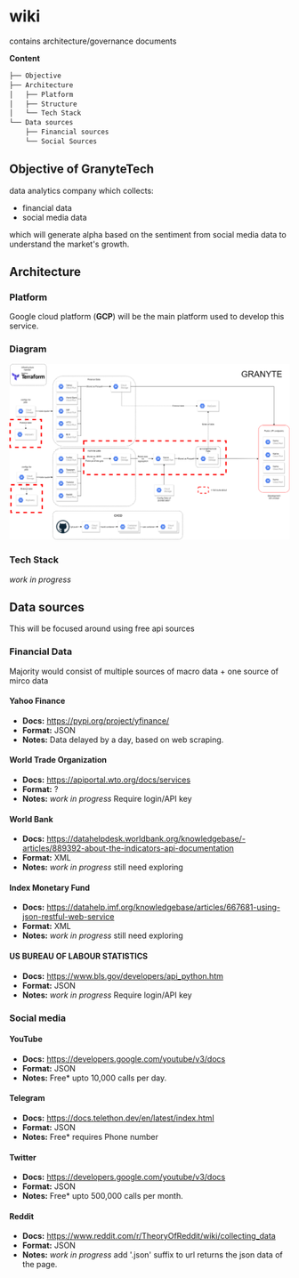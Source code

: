 # wiki
contains architecture/governance documents 

**Content**
```bash
├── Objective
├── Architecture
│   ├── Platform
│   ├── Structure
│   └── Tech Stack
└── Data sources
    ├── Financial sources 
    └── Social Sources
```

## Objective of GranyteTech

data analytics company which collects:
- financial data
- social media data

which will generate alpha based on the sentiment from social media data to understand the market's growth.

## Architecture

### Platform 

Google cloud platform (**GCP**) will be the main platform used to develop this service.

### Diagram

![UML diagram of general architecture](/diagrams/general_diagram.png)

### Tech Stack

*work in progress*



##  Data sources

This will be focused around using free api sources

### Financial Data 

Majority would consist of multiple sources of macro data + one source of mirco data

#### Yahoo Finance

- **Docs:** https://pypi.org/project/yfinance/
- **Format:** JSON
- **Notes:** Data delayed by a day, based on web scraping.

#### World Trade Organization

- **Docs:** https://apiportal.wto.org/docs/services
- **Format:** ?
- **Notes:** *work in progress* Require login/API key

#### World Bank

- **Docs:** https://datahelpdesk.worldbank.org/knowledgebase/-articles/889392-about-the-indicators-api-documentation
- **Format:** XML
- **Notes:** *work in progress* still need exploring 

#### Index Monetary Fund

- **Docs:** https://datahelp.imf.org/knowledgebase/articles/667681-using-json-restful-web-service
- **Format:** XML
- **Notes:** *work in progress* still need exploring 

#### US BUREAU OF LABOUR STATISTICS

- **Docs:** https://www.bls.gov/developers/api_python.htm
- **Format:** JSON
- **Notes:** *work in progress* Require login/API key

### Social media

#### YouTube

- **Docs:** https://developers.google.com/youtube/v3/docs
- **Format:** JSON
- **Notes:** Free* upto 10,000 calls per day.

#### Telegram

- **Docs:** https://docs.telethon.dev/en/latest/index.html
- **Format:** JSON
- **Notes:** Free* requires Phone number

#### Twitter

- **Docs:** https://developers.google.com/youtube/v3/docs
- **Format:** JSON
- **Notes:** Free* upto 500,000 calls per month.

#### Reddit

- **Docs:** https://www.reddit.com/r/TheoryOfReddit/wiki/collecting_data
- **Format:** JSON
- **Notes:** *work in progress* add '.json' suffix to url returns the json data of the page.

